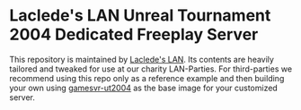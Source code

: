 # Laclede's LAN Unreal Tournament 2004 Dedicated Freeplay Server

This repository is maintained by [Laclede's LAN](https://lacledeslan.com). Its contents are heavily tailored and tweaked for use at our charity LAN-Parties. For third-parties we recommend using this repo only as a reference example and then building your own using [gamesvr-ut2004](https://github.com/LacledesLAN/gamesvr-ut2004) as the base image for your customized server.
